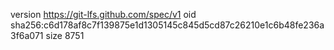 version https://git-lfs.github.com/spec/v1
oid sha256:c6d178af8c7f139875e1d1305145c845d5cd87c26210e1c6b48fe236a3f6a071
size 8751
